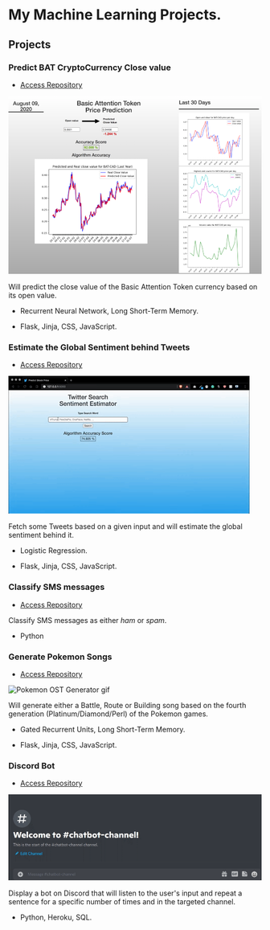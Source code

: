# My Machine Learning Projects.

## Projects

### Predict BAT CryptoCurrency Close value

* [Access Repository](https://github.com/Scylidose/ml-projects/tree/master/Predict_Stock_Prices)  

![CryptoCurrency png](img/crypto_bat-img.png)  

Will predict the close value of the Basic Attention Token currency based on its open value.

- Recurrent Neural Network, Long Short-Term Memory.  

- Flask, Jinja, CSS, JavaScript.

### Estimate the Global Sentiment behind Tweets

* [Access Repository](https://github.com/Scylidose/ml-projects/tree/master/Sentiment_Estimator)  

![Sentiment Estimator gif](img/estimation-gif.gif)

Fetch some Tweets based on a given input and will estimate the global sentiment behind it.

- Logistic Regression.  

- Flask, Jinja, CSS, JavaScript.

### Classify SMS messages

* [Access Repository](https://github.com/Scylidose/ml-projects/tree/master/SMS_Classifier) 

Classify SMS messages as either *ham* or *spam*.

- Python

### Generate Pokemon Songs

* [Access Repository](https://github.com/Scylidose/ml-projects/tree/master/Generate_Music) 

![Pokemon OST Generator gif](img/pokemon-ost-gen.gif)

Will generate either a Battle, Route or Building song based on the fourth generation (Platinum/Diamond/Perl) of the Pokemon games.

- Gated Recurrent Units, Long Short-Term Memory.

- Flask, Jinja, CSS, JavaScript.

### Discord Bot

* [Access Repository](https://github.com/Scylidose/ml-projects/tree/master/Discord_Bot) 

![Discord Bot gif](img/discord-bot.gif)

Display a bot on Discord that will listen to the user's input and repeat a sentence for a specific number of times and in the targeted channel.

- Python, Heroku, SQL.